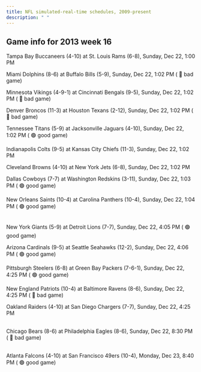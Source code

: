 ```yaml
---
title: NFL simulated-real-time schedules, 2009-present
description: " "
---
```


## Game info for 2013 week 16
Tampa Bay Buccaneers (4-10) at St. Louis Rams (6-8), Sunday, Dec 22, 1:00 PM

Miami Dolphins (8-6) at Buffalo Bills (5-9), Sunday, Dec 22, 1:02 PM (	:red_circle: bad game)

Minnesota Vikings (4-9-1) at Cincinnati Bengals (9-5), Sunday, Dec 22, 1:02 PM (	:red_circle: bad game)

Denver Broncos (11-3) at Houston Texans (2-12), Sunday, Dec 22, 1:02 PM (	:red_circle: bad game)

Tennessee Titans (5-9) at Jacksonville Jaguars (4-10), Sunday, Dec 22, 1:02 PM (	:green_circle: good game)

Indianapolis Colts (9-5) at Kansas City Chiefs (11-3), Sunday, Dec 22, 1:02 PM

Cleveland Browns (4-10) at New York Jets (6-8), Sunday, Dec 22, 1:02 PM

Dallas Cowboys (7-7) at Washington Redskins (3-11), Sunday, Dec 22, 1:03 PM (	:green_circle: good game)

New Orleans Saints (10-4) at Carolina Panthers (10-4), Sunday, Dec 22, 1:04 PM (	:green_circle: good game)

<br/>New York Giants (5-9) at Detroit Lions (7-7), Sunday, Dec 22, 4:05 PM (	:green_circle: good game)

Arizona Cardinals (9-5) at Seattle Seahawks (12-2), Sunday, Dec 22, 4:06 PM (	:green_circle: good game)

Pittsburgh Steelers (6-8) at Green Bay Packers (7-6-1), Sunday, Dec 22, 4:25 PM (	:green_circle: good game)

New England Patriots (10-4) at Baltimore Ravens (8-6), Sunday, Dec 22, 4:25 PM (	:red_circle: bad game)

Oakland Raiders (4-10) at San Diego Chargers (7-7), Sunday, Dec 22, 4:25 PM

<br/>Chicago Bears (8-6) at Philadelphia Eagles (8-6), Sunday, Dec 22, 8:30 PM (	:red_circle: bad game)

<br/>Atlanta Falcons (4-10) at San Francisco 49ers (10-4), Monday, Dec 23, 8:40 PM (	:green_circle: good game)

